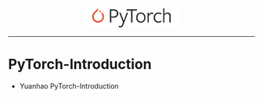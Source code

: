 <p align="center"><img width="40%" src="logo/pytorch_logo_2018.svg" /></p>

--------------------------------------------------------------------------------

# PyTorch-Introduction
* Yuanhao PyTorch-Introduction

